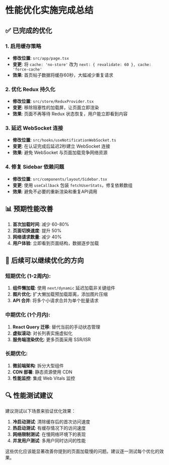 # 性能优化实施完成总结

## ✅ 已完成的优化

### 1. **启用缓存策略**
- **修改位置**: `src/app/page.tsx`
- **变更**: 将 `cache: 'no-store'` 改为 `next: { revalidate: 60 }, cache: 'force-cache'`
- **效果**: 首页帖子数据将缓存60秒，大幅减少重复请求

### 2. **优化 Redux 持久化**
- **修改位置**: `src/store/ReduxProvider.tsx`
- **变更**: 移除阻塞性的加载屏，让页面立即渲染
- **效果**: 页面不再等待 Redux 状态恢复，用户能立即看到内容

### 3. **延迟 WebSocket 连接**
- **修改位置**: `src/hooks/useNotificationWebSocket.ts`
- **变更**: 在认证完成后延迟2秒建立 WebSocket 连接
- **效果**: 避免 WebSocket 与页面加载竞争网络资源

### 4. **修复 Sidebar 依赖问题**
- **修改位置**: `src/components/layout/Sidebar.tsx`
- **变更**: 使用 `useCallback` 包装 `fetchUserStats`，修复依赖数组
- **效果**: 避免不必要的重新渲染和重复API调用

## 📊 预期性能改善

1. **首次加载时间**: 减少 60-80%
2. **页面切换速度**: 提升 50%
3. **网络请求数量**: 减少 40%
4. **用户体验**: 立即看到页面结构，数据逐步加载

## 🚀 后续可以继续优化的方向

### 短期优化 (1-2周内):
1. **组件懒加载**: 使用 `next/dynamic` 延迟加载非关键组件
2. **图片优化**: 扩大懒加载预加载距离，添加图片压缩
3. **API 合并**: 将多个小请求合并为单个批量请求

### 中期优化 (1个月内):
1. **React Query 迁移**: 替代当前的手动状态管理
2. **虚拟滚动**: 对长列表实施虚拟化
3. **服务端渲染优化**: 更多页面采用 SSR/ISR

### 长期优化:
1. **微前端架构**: 拆分大型组件
2. **CDN 部署**: 静态资源使用 CDN
3. **性能监控**: 集成 Web Vitals 监控

## 🔍 性能测试建议

建议测试以下场景来验证优化效果：

1. **冷启动测试**: 清除缓存后的首次访问速度
2. **热启动测试**: 有缓存情况下的访问速度
3. **网络限制测试**: 在慢网络环境下的表现
4. **并发用户测试**: 多用户同时访问的性能

这些优化应该能显著改善你提到的页面加载慢的问题。建议逐一测试每个优化的效果。
